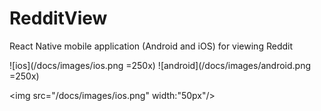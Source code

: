 # RedditView
React Native mobile application (Android and iOS) for viewing Reddit


![ios](/docs/images/ios.png =250x) ![android](/docs/images/android.png =250x)

<img src="/docs/images/ios.png" width:"50px"/>
